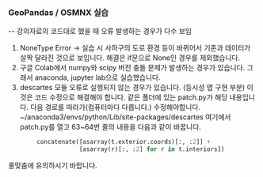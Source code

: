 ### GeoPandas / OSMNX 실습  
  
-- 강의자료의 코드대로 했을 때 오류 발생하는 경우가 다수 보임  
1. NoneType Error -> 실습 시 사하구의 도로 환경 등이 바뀌어서 기존과 데이터가 살짝 달라진 것으로 보입니다. 해결은 if문으로 None인 경우를 제외했습니다.  
2. 구글 Colab에서 numpy와 scipy 버전 충돌 문제가 발생하는 경우가 있습니다. 그래서 anaconda, jupyter lab으로 실습했습니다.  
3. descartes 모듈 오류로 실행되지 않는 경우가 있습니다. (등시성 맵 구현 부분) 이것은 코드 수정으로 해결해야 합니다. 같은 폴더에 있는 patch.py가 해당 내용입니다.
다음 경로를 따라가(컴퓨터마다 다릅니다.) 수정해야합니다. \~/anaconda3/envs/python/Lib/site-packages/descartes 여기에서 patch.py를 열고 63~64번 줄의 내용을 다음과 같이 바꿉니다.
```python
        concatenate([asarray(t.exterior.coords)[:, :2]] +
                    [asarray(r)[:, :2] for r in t.interiors])
```  

줄맞춤에 유의하시기 바랍니다.
